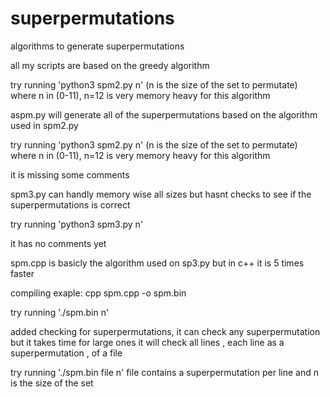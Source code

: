 # superpermutations
algorithms to generate superpermutations

all my scripts are based on the greedy algorithm

try running 'python3 spm2.py n' (n is the size of the set to permutate) where n in (0-11), n=12 is very memory heavy for this algorithm

aspm.py will generate all of the superpermutations based on the algorithm used in spm2.py

try running 'python3 spm2.py n' (n is the size of the set to permutate) where n in (0-11), n=12 is very memory heavy for this algorithm

it is missing some comments

spm3.py can handly memory wise all sizes but hasnt checks to see if the superpermutations is correct

try running 'python3 spm3.py n'

it has no comments yet

spm.cpp is basicly the algorithm used on sp3.py but in c++ it is 5 times faster

compiling exaple: cpp spm.cpp -o spm.bin

try running './spm.bin n'

added checking for superpermutations, it can check any superpermutation but it takes time for large ones
it will check all lines , each line as a superpermutation , of a file

try running './spm.bin file n' file contains a superpermutation per line and n is the size of the set 
